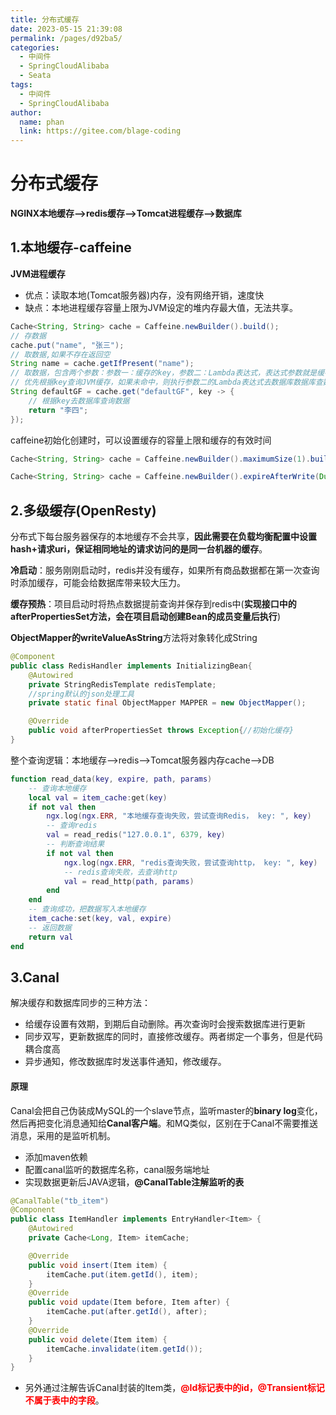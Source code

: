 ```yaml
---
title: 分布式缓存
date: 2023-05-15 21:39:08
permalink: /pages/d92ba5/
categories:
  - 中间件
  - SpringCloudAlibaba
  - Seata
tags:
  - 中间件
  - SpringCloudAlibaba
author: 
  name: phan
  link: https://gitee.com/blage-coding
---
```

# 分布式缓存

​	**NGINX本地缓存——>redis缓存——>Tomcat进程缓存——>数据库**

## 1.本地缓存-caffeine

**JVM进程缓存**

- 优点：读取本地(Tomcat服务器)内存，没有网络开销，速度快
- 缺点：本地进程缓存容量上限为JVM设定的堆内存最大值，无法共享。

```java
Cache<String, String> cache = Caffeine.newBuilder().build();
// 存数据
cache.put("name", "张三");
// 取数据,如果不存在返回空
String name = cache.getIfPresent("name");
// 取数据，包含两个参数：参数一：缓存的key，参数二：Lambda表达式，表达式参数就是缓存的key，方法体是查询数据库的逻辑
// 优先根据key查询JVM缓存，如果未命中，则执行参数二的Lambda表达式去数据库数据库查数据，并加入到缓存。
String defaultGF = cache.get("defaultGF", key -> {
    // 根据key去数据库查询数据
    return "李四";
});
```

caffeine初始化创建时，可以设置缓存的容量上限和缓存的有效时间 

```java
Cache<String, String> cache = Caffeine.newBuilder().maximumSize(1).build();

Cache<String, String> cache = Caffeine.newBuilder().expireAfterWrite(Duration.ofSeconds(10)).build();
```

## 2.多级缓存(OpenResty)

分布式下每台服务器保存的本地缓存不会共享，**因此需要在负载均衡配置中设置 hash+请求uri，保证相同地址的请求访问的是同一台机器的缓存**。

**冷启动**：服务刚刚启动时，redis并没有缓存，如果所有商品数据都在第一次查询时添加缓存，可能会给数据库带来较大压力。

**缓存预热**：项目启动时将热点数据提前查询并保存到redis中(**实现接口中的afterPropertiesSet方法，会在项目启动创建Bean的成员变量后执行**)

**ObjectMapper的writeValueAsString**方法将对象转化成String

```java
@Component
public class RedisHandler implements InitializingBean{
	@Autowired
	private StringRedisTemplate redisTemplate;
    //spring默认的json处理工具
    private static final ObjectMapper MAPPER = new ObjectMapper();

	@Override
	public void afterPropertiesSet throws Exception{//初始化缓存}
}
```

整个查询逻辑：本地缓存—>redis—>Tomcat服务器内存cache—>DB

```lua
function read_data(key, expire, path, params)
    -- 查询本地缓存
    local val = item_cache:get(key)
    if not val then
        ngx.log(ngx.ERR, "本地缓存查询失败，尝试查询Redis， key: ", key)
        -- 查询redis
        val = read_redis("127.0.0.1", 6379, key)
        -- 判断查询结果
        if not val then
            ngx.log(ngx.ERR, "redis查询失败，尝试查询http， key: ", key)
            -- redis查询失败，去查询http
            val = read_http(path, params)
        end
    end
    -- 查询成功，把数据写入本地缓存
    item_cache:set(key, val, expire)
    -- 返回数据
    return val
end
```

## 3.Canal

解决缓存和数据库同步的三种方法：

- 给缓存设置有效期，到期后自动删除。再次查询时会搜索数据库进行更新
- 同步双写，更新数据库的同时，直接修改缓存。两者绑定一个事务，但是代码耦合度高
- 异步通知，修改数据库时发送事件通知，修改缓存。

#### 原理

Canal会把自己伪装成MySQL的一个slave节点，监听master的**binary log**变化，然后再把变化消息通知给**Canal客户端**。和MQ类似，区别在于Canal不需要推送消息，采用的是监听机制。

- 添加maven依赖
- 配置canal监听的数据库名称，canal服务端地址
- 实现数据更新后JAVA逻辑，**@CanalTable注解监听的表**

```java
@CanalTable("tb_item")
@Component
public class ItemHandler implements EntryHandler<Item> {
    @Autowired
    private Cache<Long, Item> itemCache;

    @Override
    public void insert(Item item) {
        itemCache.put(item.getId(), item);
    }
    @Override
    public void update(Item before, Item after) {
        itemCache.put(after.getId(), after);
    }
    @Override
    public void delete(Item item) {
        itemCache.invalidate(item.getId());
    }
}
```

- 另外通过注解告诉Canal封装的Item类，<font color="red">**@Id标记表中的id，@Transient标记不属于表中的字段**</font>。
